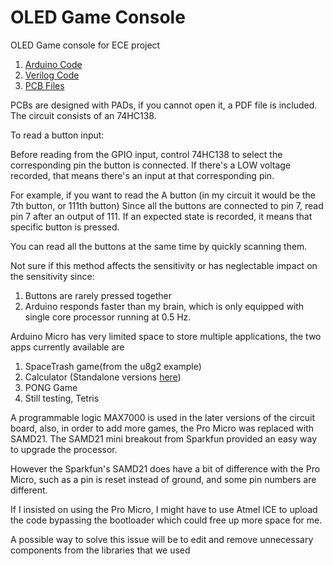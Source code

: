 # OLED Game Console
OLED Game console for ECE project

1. [Arduino Code](Code/Menu)
2. [Verilog Code](Code/Verilog)
3. [PCB Files](PCB)

PCBs are designed with PADs, if you cannot open it, a PDF file is included. The circuit consists of an 74HC138.

To read a button input:

Before reading from the GPIO input, control 74HC138 to select the corresponding pin the button is connected. If there's a LOW voltage recorded, that means there's an input at that corresponding pin.

For example, if you want to read the A button (in my circuit it would be the 7th button, or 111th button)
Since all the buttons are connected to pin 7, read pin 7 after an output of 111. If an expected state is recorded, it means that specific button is pressed.

You can read all the buttons at the same time by quickly scanning them.

Not sure if this method affects the sensitivity or has neglectable impact on the sensitivity since:
1. Buttons are rarely pressed together
2. Arduino responds faster than my brain, which is only equipped with single core processor running at 0.5 Hz.

Arduino Micro has very limited space to store multiple applications, the two apps currently available are
1. SpaceTrash game(from the u8g2 example)
2. Calculator (Standalone versions [here](https://github.com/RustColeone/U8g2Calculator))
3. PONG Game
4. Still testing, Tetris

A programmable logic MAX7000 is used in the later versions of the circuit board, also, in order to add more games, the Pro Micro was replaced with SAMD21. The SAMD21 mini breakout from Sparkfun provided an easy way to upgrade the processor.

However the Sparkfun's SAMD21 does have a bit of difference with the Pro Micro, such as a pin is reset instead of ground, and some pin numbers are different.

If I insisted on using the Pro Micro, I might have to use Atmel ICE to upload the code bypassing the bootloader which could free up more space for me.

A possible way to solve this issue will be to edit and remove unnecessary components from the libraries that we used
